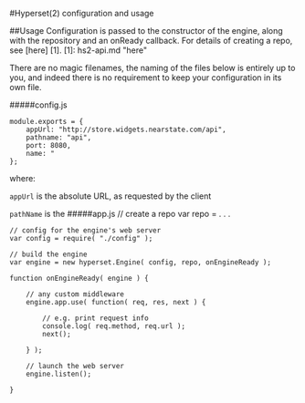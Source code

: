 #Hyperset(2) configuration and usage

##Usage
Configuration is passed to the constructor of the engine, along with the repository and an onReady callback. For details of creating a repo, see [here] [1].
[1]: hs2-api.md "here"

There are no magic filenames, the naming of the files below is entirely up to you, and indeed there is no requirement to keep your configuration in its own file.

#####config.js

	module.exports = {
		appUrl: "http://store.widgets.nearstate.com/api",
		pathname: "api",
		port: 8080,
		name: "
	};


where:

```appUrl``` is the absolute URL, as requested by the client

```pathName``` is the
#####app.js
	// create a repo
	var repo = . . .
	
	// config for the engine's web server
	var config = require( "./config" );
	
	// build the engine
	var engine = new hyperset.Engine( config, repo, onEngineReady );
	
	function onEngineReady( engine ) {
		
		// any custom middleware
		engine.app.use( function( req, res, next ) {
			
			// e.g. print request info
			console.log( req.method, req.url );
			next();
			
		} );
		
		// launch the web server
		engine.listen();

	}
	
